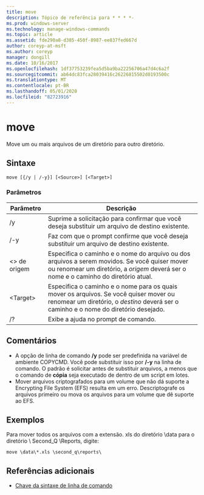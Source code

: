 ```yaml
---
title: move
description: Tópico de referência para * * * *-
ms.prod: windows-server
ms.technology: manage-windows-commands
ms.topic: article
ms.assetid: fde290a8-d385-450f-8987-ee837fed667d
author: coreyp-at-msft
ms.author: coreyp
manager: dongill
ms.date: 10/16/2017
ms.openlocfilehash: 1df37753239fea5d5ba9ba22256706a47d4c6a2f
ms.sourcegitcommit: ab64dc83fca28039416c26226815502d0193500c
ms.translationtype: MT
ms.contentlocale: pt-BR
ms.lasthandoff: 05/01/2020
ms.locfileid: "82723916"
---
```

# <a name="move"></a>move



Move um ou mais arquivos de um diretório para outro diretório.



## <a name="syntax"></a>Sintaxe

```
move [{/y | /-y}] [<Source>] [<Target>]
```

### <a name="parameters"></a>Parâmetros

|Parâmetro|Descrição|
|---------|-----------|
|/y|Suprime a solicitação para confirmar que você deseja substituir um arquivo de destino existente.|
|/-y|Faz com que o prompt confirme que você deseja substituir um arquivo de destino existente.|
|\<> de origem|Especifica o caminho e o nome do arquivo ou dos arquivos a serem movidos. Se você quiser mover ou renomear um diretório, a *origem* deverá ser o nome e o caminho do diretório atual.|
|\<Target>|Especifica o caminho e o nome para os quais mover os arquivos. Se você quiser mover ou renomear um diretório, o *destino* deverá ser o caminho e o nome do diretório desejado.|
|/?|Exibe a ajuda no prompt de comando.|

## <a name="remarks"></a>Comentários

-   A opção de linha de comando **/y** pode ser predefinida na variável de ambiente COPYCMD. Você pode substituir isso por **/-y** na linha de comando. O padrão é solicitar antes de substituir arquivos, a menos que o comando de **cópia** seja executado de dentro de um script em lotes.
-   Mover arquivos criptografados para um volume que não dá suporte a Encrypting File System (EFS) resulta em um erro. Descriptografe os arquivos primeiro ou mova os arquivos para um volume que dê suporte ao EFS.

## <a name="examples"></a>Exemplos

Para mover todos os arquivos com a extensão. xls do diretório \data para o diretório \ Second_Q \Reports, digite:
```
move \data\*.xls \second_q\reports\ 
```

## <a name="additional-references"></a>Referências adicionais

- [Chave da sintaxe de linha de comando](command-line-syntax-key.md)
